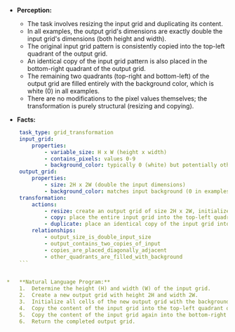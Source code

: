 *   **Perception:**
    *   The task involves resizing the input grid and duplicating its content.
    *   In all examples, the output grid's dimensions are exactly double the input grid's dimensions (both height and width).
    *   The original input grid pattern is consistently copied into the top-left quadrant of the output grid.
    *   An identical copy of the input grid pattern is also placed in the bottom-right quadrant of the output grid.
    *   The remaining two quadrants (top-right and bottom-left) of the output grid are filled entirely with the background color, which is white (0) in all examples.
    *   There are no modifications to the pixel values themselves; the transformation is purely structural (resizing and copying).

*   **Facts:**
    
```yaml
    task_type: grid_transformation
    input_grid:
        properties:
            - variable_size: H x W (height x width)
            - contains_pixels: values 0-9
            - background_color: typically 0 (white) but potentially others
    output_grid:
        properties:
            - size: 2H x 2W (double the input dimensions)
            - background_color: matches input background (0 in examples)
    transformation:
        actions:
            - resize: create an output grid of size 2H x 2W, initialized with the background color.
            - copy: place the entire input grid into the top-left quadrant of the output grid (coordinates [0:H, 0:W]).
            - duplicate: place an identical copy of the input grid into the bottom-right quadrant of the output grid (coordinates [H:2H, W:2W]).
        relationships:
            - output_size_is_double_input_size
            - output_contains_two_copies_of_input
            - copies_are_placed_diagonally_adjacent
            - other_quadrants_are_filled_with_background
    ```


*   **Natural Language Program:**
    1.  Determine the height (H) and width (W) of the input grid.
    2.  Create a new output grid with height 2H and width 2W.
    3.  Initialize all cells of the new output grid with the background color (white/0).
    4.  Copy the content of the input grid into the top-left quadrant of the output grid (rows 0 to H-1, columns 0 to W-1).
    5.  Copy the content of the input grid again into the bottom-right quadrant of the output grid (rows H to 2H-1, columns W to 2W-1).
    6.  Return the completed output grid.